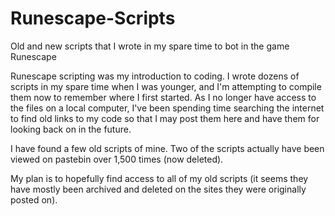 # Runescape-Scripts
Old and new scripts that I wrote in my spare time to bot in the game Runescape


Runescape scripting was my introduction to coding.  I wrote dozens of scripts in my spare time when I was younger, and I'm attempting to compile them now to remember where I first started. As I no longer have access to the files on a local computer, I've been spending time searching the internet to find old links to my code so that I may post them here and have them for looking back on in the future.

I have found a few old scripts of mine.  Two of the scripts actually have been viewed on pastebin over 1,500 times (now deleted).

My plan is to hopefully find access to all of my old scripts (it seems they have mostly been archived and deleted on the sites they were originally posted on).
